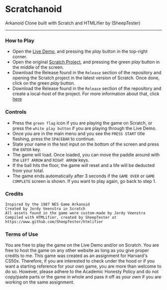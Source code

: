 
#  Scratchanoid

Arkanoid Clone built with Scratch and HTMLifier by (SheepTester)

---

### How to Play
- Open the [Live Demo](https://jiyorude.github.io/Scratchanoid/), and pressing the *play* button in the top-right corner.
- Open the original [Scratch Project](https://scratch.mit.edu/projects/811850541/), and pressing the green *play* button in the middle of the screen.
- Download the Release found in the `Release` section of the repository and opening the Scratch project in the latest version of Scratch. Once done, click on the green *play* button.
- Download the Release found in the `Release` section of the repository and create a local-host of the project. For more information about that, click [here](https://github.com/SheepTester/htmlifier/wiki/Downloading-as-a-.zip)

### Controls
- Press the `green flag` icon if you are playing the game on Scratch, or press the `white play button` if you are playing through the Live Demo.
- Once you are in the main menu and you see the `PRESS START` title flashing, press the `SPACEBAR` to continue.
- State your name in the text input on the bottom of the screen and press the `ENTER` key.
- The game will load. Once loaded, you can move the paddle around with the `LEFT ARROW` and `RIGHT ARROW` keys.
- If the ball hits the floor, the game will reset and a life will be deducted from your total.
- The game ends automatically after 3 seconds if the `GAME OVER` or `GAME COMPLETE` screen is shown. If you want to play again, go back to step 1.

### Credits
```
Inspired by the 1987 NES Game Arkanoid
Created by Jordy Veenstra in Scratch
All assets found in the game were custom-made by Jordy Veenstra
Compiled with HTMLifier, created by SheepTester at https://www.github.com/SheepTester/htmlifier
```

### Terms of Use
You are free to play the game on the Live Demo and/or on Scratch. You are free to host the game on any other website as long as you give proper credits to me. This game was created as an assignment for Harvard's CS50x. Therefore, if you are interested to check under the hood or if you want a starting reference for your own game, you are more than welcome to do so. However, please adhere to the Academic Honesty Policy and do not copy/paste parts or the game in whole and pass it off as your own if you
are working on the same assignment.
